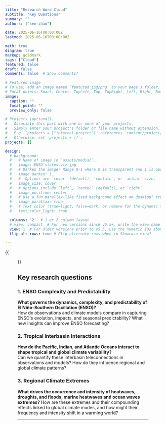 ```yaml
---
title: "Research Word Cloud"
subtitle: "Key Questions"
summary: ""
authors: ["sen-zhao"]

date: 2025-06-16T00:00:00Z
lastmod: 2025-06-16T00:00:00Z

math: true
diagram: true
markup: goldmark
tags: ["Cloud"]
featured: false
draft: false
comments: false  # Show comments?

# Featured image
# To use, add an image named `featured.jpg/png` to your page's folder.
# Focal points: Smart, Center, TopLeft, Top, TopRight, Left, Right, BottomLeft, Bottom, BottomRight.
image:
  caption: ""
  focal_point: ""
  preview_only: false

# Projects (optional).
#   Associate this post with one or more of your projects.
#   Simply enter your project's folder or file name without extension.
#   E.g. `projects = ["internal-project"]` references `content/project/deep-learning/index.md`.
#   Otherwise, set `projects = []`.
projects: []

design:
  # background:
  #   # Name of image in `assets/media/`.
  #   image: ENSO-states-viz.jpg
  #   # Darken the image? Range 0-1 where 0 is transparent and 1 is opaque.
  #   image_darken: 1.
  #   #  Options are `cover` (default), `contain`, or `actual` size.
  #   image_size: cover
  #   # Options include `left`, `center` (default), or `right`.
  #   image_position: center
  #   # Use a fun parallax-like fixed background effect on desktop? true/false
  #   image_parallax: true
  #   # Text color (true=light, false=dark, or remove for the dynamic theme color).
  #   text_color_light: true

  columns: '2'  # 1 or 2 column layout
  # view: compact  # For new versions since v5.5+, write the view name
  view: 1  # For older versions prior to v5.5, use the numeric IDs above
  flip_alt_rows: true # Flip alternate rows when in Showcase view?

---
```


{{<figure src="/pubs/googlescholar_wordcloud.png" title="Word cloud from my Google Scholar using [Shiny Scholar Goggler](https://shiny.research.sfu.ca/u/rdmorin/scholargoggler10/)" placement="center" numbered="false" lightbox="false" width="100%" >}}

## Key research questions  

### 1. **ENSO Complexity and Predictability**  
**What governs the dynamics, complexity, and predictability of El Niño–Southern Oscillation (ENSO)?**  
How do observations and climate models compare in capturing ENSO's evolution, impacts, and seasonal predictability? What new insights can improve ENSO forecasting?  

### 2. **Tropical Interbasin Interactions**  
**How do the Pacific, Indian, and Atlantic Oceans interact to shape tropical and global climate variability?**  
Can we quantify these interbasin teleconnections in observations and models? How do they influence regional and global climate patterns?  

### 3. **Regional Climate Extremes**  
**What drives the occurrence and intensity of heatwaves, droughts, and floods, marine heatwaves and ocean waves extremes?** 
How are these extremes and their compounding effects linked to global climate modes, and how might their frequency and intensity shift in a warming world?


---